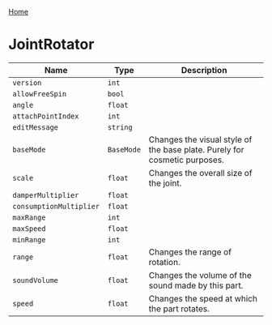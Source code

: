 [Home](https://wnp78.github.io/Sr2Xml/)

# JointRotator


|Name|Type|Description|
|--|--|--|
|`version`|`int`||
|`allowFreeSpin`|`bool`||
|`angle`|`float`||
|`attachPointIndex`|`int`||
|`editMessage`|`string`||
|`baseMode`|`BaseMode`|Changes the visual style of the base plate. Purely for cosmetic purposes.|
|`scale`|`float`|Changes the overall size of the joint.|
|`damperMultiplier`|`float`||
|`consumptionMultiplier`|`float`||
|`maxRange`|`int`||
|`maxSpeed`|`float`||
|`minRange`|`int`||
|`range`|`float`|Changes the range of rotation.|
|`soundVolume`|`float`|Changes the volume of the sound made by this part.|
|`speed`|`float`|Changes the speed at which the part rotates.|


